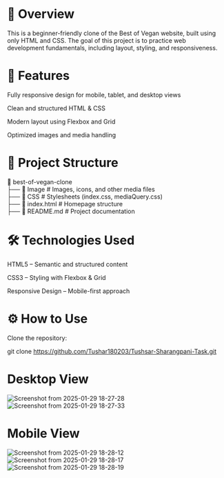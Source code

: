 
# 📌 Overview

This is a beginner-friendly clone of the Best of Vegan website, built using only HTML and CSS. The goal of this project is to practice web development fundamentals, including layout, styling, and responsiveness.

# 🚀 Features

Fully responsive design for mobile, tablet, and desktop views

Clean and structured HTML & CSS

Modern layout using Flexbox and Grid

Optimized images and media handling


# 📂 Project Structure

📁 best-of-vegan-clone  
├── 📂 Image        # Images, icons, and other media files  
├── 📂 CSS           # Stylesheets (index.css, mediaQuery.css)  
├── 📜 index.html    # Homepage structure  
├── 📜 README.md     # Project documentation  
  

# 🛠️ Technologies Used

HTML5 – Semantic and structured content

CSS3 – Styling with Flexbox & Grid

Responsive Design – Mobile-first approach

# ⚙️ How to Use

Clone the repository:

git clone https://github.com/Tushar180203/Tushsar-Sharangpani-Task.git  

  






# Desktop View 

![Screenshot from 2025-01-29 18-27-28](https://github.com/user-attachments/assets/802d01cd-2e20-467d-a120-e74f73e2b5cc)
![Screenshot from 2025-01-29 18-27-33](https://github.com/user-attachments/assets/bca7afdf-24f9-4df0-bf23-e88c9758bf3f)


# Mobile View
![Screenshot from 2025-01-29 18-28-12](https://github.com/user-attachments/assets/d851124a-10d2-4be3-86c8-30f9b33103b3)
![Screenshot from 2025-01-29 18-28-17](https://github.com/user-attachments/assets/07021ae8-f1d7-425e-a2ef-8d6e4a33eee4)
![Screenshot from 2025-01-29 18-28-19](https://github.com/user-attachments/assets/4b1aee4d-1108-442c-b5fa-689ba24fa108)

